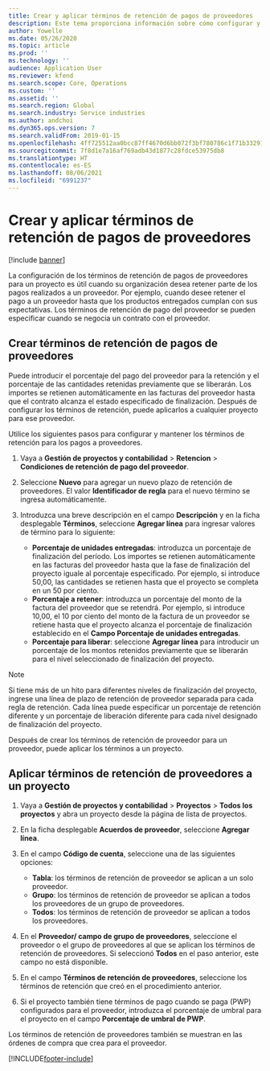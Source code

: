 ```yaml
---
title: Crear y aplicar términos de retención de pagos de proveedores
description: Este tema proporciona información sobre cómo configurar y mantener los términos de retención para los pagos a proveedores.
author: Yowelle
ms.date: 05/26/2020
ms.topic: article
ms.prod: ''
ms.technology: ''
audience: Application User
ms.reviewer: kfend
ms.search.scope: Core, Operations
ms.custom: ''
ms.assetid: ''
ms.search.region: Global
ms.search.industry: Service industries
ms.author: andchoi
ms.dyn365.ops.version: 7
ms.search.validFrom: 2019-01-15
ms.openlocfilehash: 4ff725512aa0bcc87ff4670d6bb072f3bf780786c1f71b332914887f4d4ccf13
ms.sourcegitcommit: 7f8d1e7a16af769adb43d1877c28fdce53975db8
ms.translationtype: HT
ms.contentlocale: es-ES
ms.lasthandoff: 08/06/2021
ms.locfileid: "6991237"
---
```

# <a name="create-and-apply-vendor-payment-retention-terms"></a>Crear y aplicar términos de retención de pagos de proveedores

[!include [banner](../includes/banner.md)] 

La configuración de los términos de retención de pagos de proveedores para un proyecto es útil cuando su organización desea retener parte de los pagos realizados a un proveedor. Por ejemplo, cuando desee retener el pago a un proveedor hasta que los productos entregados cumplan con sus expectativas. Los términos de retención de pago del proveedor se pueden especificar cuando se negocia un contrato con el proveedor.

## <a name="create-vendor-payment-retention-terms"></a>Crear términos de retención de pagos de proveedores

Puede introducir el porcentaje del pago del proveedor para la retención y el porcentaje de las cantidades retenidas previamente que se liberarán. Los importes se retienen automáticamente en las facturas del proveedor hasta que el contrato alcanza el estado especificado de finalización. Después de configurar los términos de retención, puede aplicarlos a cualquier proyecto para ese proveedor.

Utilice los siguientes pasos para configurar y mantener los términos de retención para los pagos a proveedores. 

1. Vaya a **Gestión de proyectos y contabilidad** > **Retencion** > **Condiciones de retención de pago del proveedor**.
2. Seleccione **Nuevo** para agregar un nuevo plazo de retención de proveedores. El valor **Identificador de regla** para el nuevo término se ingresa automáticamente. 
3. Introduzca una breve descripción en el campo **Descripción** y en la ficha desplegable **Términos**, seleccione **Agregar línea** para ingresar valores de término para lo siguiente:

   - **Porcentaje de unidades entregadas**: introduzca un porcentaje de finalización del período. Los importes se retienen automáticamente en las facturas del proveedor hasta que la fase de finalización del proyecto iguale al porcentaje especificado. Por ejemplo, si introduce 50,00, las cantidades se retienen hasta que el proyecto se completa en un 50 por ciento.
   - **Porcentaje a retener**: introduzca un porcentaje del monto de la factura del proveedor que se retendrá. Por ejemplo, si introduce 10,00, el 10 por ciento del monto de la factura de un proveedor se retiene hasta que el proyecto alcanza el porcentaje de finalización establecido en el **Campo Porcentaje de unidades entregadas**.
   - **Porcentaje para liberar**: seleccione **Agregar línea** para introducir un porcentaje de los montos retenidos previamente que se liberarán para el nivel seleccionado de finalización del proyecto.

> [!NOTE]
> Si tiene más de un hito para diferentes niveles de finalización del proyecto, ingrese una línea de plazo de retención de proveedor separada para cada regla de retención. Cada línea puede especificar un porcentaje de retención diferente y un porcentaje de liberación diferente para cada nivel designado de finalización del proyecto.

Después de crear los términos de retención de proveedor para un proveedor, puede aplicar los términos a un proyecto.

## <a name="apply-vendor-retention-terms-to-a-project"></a>Aplicar términos de retención de proveedores a un proyecto

1. Vaya a **Gestión de proyectos y contabilidad** > **Proyectos** > **Todos los proyectos** y abra un proyecto desde la página de lista de proyectos.
2. En la ficha desplegable **Acuerdos de proveedor**, seleccione **Agregar línea**.
3. En el campo **Código de cuenta**, seleccione una de las siguientes opciones: 

   - **Tabla**: los términos de retención de proveedor se aplican a un solo proveedor.
   - **Grupo**: los términos de retención de proveedor se aplican a todos los proveedores de un grupo de proveedores.
   - **Todos**: los términos de retención de proveedor se aplican a todos los proveedores.

4. En el **Proveedor/ campo de grupo de proveedores**, seleccione el proveedor o el grupo de proveedores al que se aplican los términos de retención de proveedores. Si seleccionó **Todos** en el paso anterior, este campo no está disponible.
5. En el campo **Términos de retención de proveedores**, seleccione los términos de retención que creó en el procedimiento anterior.
6. Si el proyecto también tiene términos de pago cuando se paga (PWP) configurados para el proveedor, introduzca el porcentaje de umbral para el proyecto en el campo **Porcentaje de umbral de PWP**.

Los términos de retención de proveedores también se muestran en las órdenes de compra que crea para el proveedor.


[!INCLUDE[footer-include](../includes/footer-banner.md)]